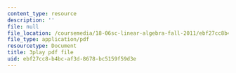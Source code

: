 ```yaml
---
content_type: resource
description: ''
file: null
file_location: /coursemedia/18-06sc-linear-algebra-fall-2011/ebf27cc8b4bcaf3d8678bc5159f59d3e_B17h10EF59g.pdf
file_type: application/pdf
resourcetype: Document
title: 3play pdf file
uid: ebf27cc8-b4bc-af3d-8678-bc5159f59d3e
---
```

